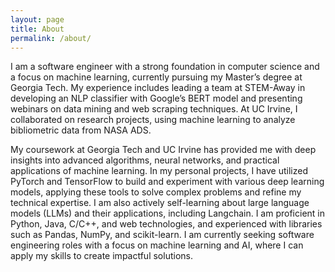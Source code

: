 ```yaml
---
layout: page
title: About
permalink: /about/
---
```



I am a software engineer with a strong foundation in computer science and a focus on machine learning, currently pursuing my Master’s degree at Georgia Tech. My experience includes leading a team at STEM-Away in developing an NLP classifier with Google’s BERT model and presenting webinars on data mining and web scraping techniques. At UC Irvine, I collaborated on research projects, using machine learning to analyze bibliometric data from NASA ADS.

My coursework at Georgia Tech and UC Irvine has provided me with deep insights into advanced algorithms, neural networks, and practical applications of machine learning. In my personal projects, I have utilized PyTorch and TensorFlow to build and experiment with various deep learning models, applying these tools to solve complex problems and refine my technical expertise. I am also actively self-learning about large language models (LLMs) and their applications, including Langchain. I am proficient in Python, Java, C/C++, and web technologies, and experienced with libraries such as Pandas, NumPy, and scikit-learn. I am currently seeking software engineering roles with a focus on machine learning and AI, where I can apply my skills to create impactful solutions.



